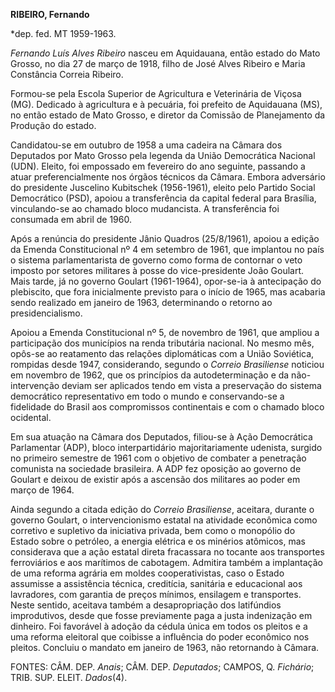 **RIBEIRO, Fernando**

\*dep. fed. MT 1959-1963.

*Fernando Luís Alves Ribeiro* nasceu em Aquidauana, então estado do Mato
Grosso, no dia 27 de março de 1918, filho de José Alves Ribeiro e Maria
Constância Correia Ribeiro.

Formou-se pela Escola Superior de Agricultura e Veterinária de Viçosa
(MG). Dedicado à agricultura e à pecuária, foi prefeito de Aquidauana
(MS), no então estado de Mato Grosso, e diretor da Comissão de
Planejamento da Produção do estado.

Candidatou-se em outubro de 1958 a uma cadeira na Câmara dos Deputados
por Mato Grosso pela legenda da União Democrática Nacional (UDN).
Eleito, foi empossado em fevereiro do ano seguinte, passando a atuar
preferencialmente nos órgãos técnicos da Câmara. Embora adversário do
presidente Juscelino Kubitschek (1956-1961), eleito pelo Partido Social
Democrático (PSD), apoiou a transferência da capital federal para
Brasília, vinculando-se ao chamado bloco mudancista. A transferência foi
consumada em abril de 1960.

Após a renúncia do presidente Jânio Quadros (25/8/1961), apoiou a edição
da Emenda Constitucional nº 4 em setembro de 1961, que implantou no país
o sistema parlamentarista de governo como forma de contornar o veto
imposto por setores militares à posse do vice-presidente João Goulart.
Mais tarde, já no governo Goulart (1961-1964), opor-se-ia à antecipação
do plebiscito, que fora inicialmente previsto para o início de 1965, mas
acabaria sendo realizado em janeiro de 1963, determinando o retorno ao
presidencialismo.

Apoiou a Emenda Constitucional nº 5, de novembro de 1961, que ampliou a
participação dos municípios na renda tributária nacional. No mesmo mês,
opôs-se ao reatamento das relações diplomáticas com a União Soviética,
rompidas desde 1947, considerando, segundo o *Correio Brasiliense*
noticiou em novembro de 1962, que os princípios da autodeterminação e da
não-intervenção deviam ser aplicados tendo em vista a preservação do
sistema democrático representativo em todo o mundo e conservando-se a
fidelidade do Brasil aos compromissos continentais e com o chamado bloco
ocidental.

Em sua atuação na Câmara dos Deputados, filiou-se à Ação Democrática
Parlamentar (ADP), bloco interpartidário majoritariamente udenista,
surgido no primeiro semestre de 1961 com o objetivo de combater a
penetração comunista na sociedade brasileira. A ADP fez oposição ao
governo de Goulart e deixou de existir após a ascensão dos militares ao
poder em março de 1964.

Ainda segundo a citada edição do *Correio* *Brasiliense*, aceitara,
durante o governo Goulart, o intervencionismo estatal na atividade
econômica como corretivo e supletivo da iniciativa privada, bem como o
monopólio do Estado sobre o petróleo, a energia elétrica e os minérios
atômicos, mas considerava que a ação estatal direta fracassara no
tocante aos transportes ferroviários e aos marítimos de cabotagem.
Admitira também a implantação de uma reforma agrária em moldes
cooperativistas, caso o Estado assumisse a assistência técnica,
creditícia, sanitária e educacional aos lavradores, com garantia de
preços mínimos, ensilagem e transportes. Neste sentido, aceitava também
a desapropriação dos latifúndios improdutivos, desde que fosse
previamente paga a justa indenização em dinheiro. Foi favorável à adoção
da cédula única em todos os pleitos e a uma reforma eleitoral que
coibisse a influência do poder econômico nos pleitos. Concluiu o mandato
em janeiro de 1963, não retornando à Câmara.

FONTES: CÂM. DEP. *Anais*; CÂM. DEP. *Deputados*; CAMPOS, Q. *Fichário*;
TRIB. SUP. ELEIT. *Dados*(4).

 
